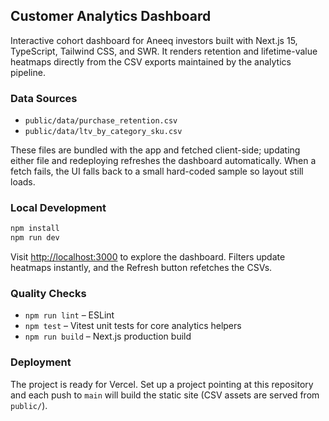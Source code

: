 ## Customer Analytics Dashboard

Interactive cohort dashboard for Aneeq investors built with Next.js 15, TypeScript, Tailwind CSS, and SWR. It renders retention and lifetime-value heatmaps directly from the CSV exports maintained by the analytics pipeline.

### Data Sources

- `public/data/purchase_retention.csv`
- `public/data/ltv_by_category_sku.csv`

These files are bundled with the app and fetched client-side; updating either file and redeploying refreshes the dashboard automatically. When a fetch fails, the UI falls back to a small hard-coded sample so layout still loads.

### Local Development

```bash
npm install
npm run dev
```

Visit [http://localhost:3000](http://localhost:3000) to explore the dashboard. Filters update heatmaps instantly, and the Refresh button refetches the CSVs.

### Quality Checks

- `npm run lint` – ESLint
- `npm test` – Vitest unit tests for core analytics helpers
- `npm run build` – Next.js production build

### Deployment

The project is ready for Vercel. Set up a project pointing at this repository and each push to `main` will build the static site (CSV assets are served from `public/`).
